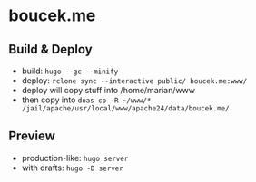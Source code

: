 # boucek.me
## Build & Deploy
- build: `hugo --gc --minify`
- deploy: `rclone sync --interactive public/ boucek.me:www/`
- deploy will copy stuff into /home/marian/www
- then copy into `doas cp -R ~/www/* /jail/apache/usr/local/www/apache24/data/boucek.me/`
## Preview
- production-like: `hugo server`
- with drafts: `hugo -D server`
